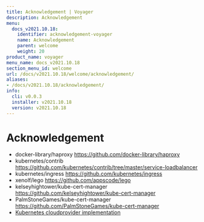 ```yaml
---
title: Acknowledgement | Voyager
description: Acknowledgement
menu:
  docs_v2021.10.18:
    identifier: acknowledgement-voyager
    name: Acknowledgement
    parent: welcome
    weight: 20
product_name: voyager
menu_name: docs_v2021.10.18
section_menu_id: welcome
url: /docs/v2021.10.18/welcome/acknowledgement/
aliases:
- /docs/v2021.10.18/acknowledgement/
info:
  cli: v0.0.3
  installer: v2021.10.18
  version: v2021.10.18
---
```


# Acknowledgement

 - docker-library/haproxy https://github.com/docker-library/haproxy
 - kubernetes/contrib https://github.com/kubernetes/contrib/tree/master/service-loadbalancer
 - kubernetes/ingress https://github.com/kubernetes/ingress
 - xenolf/lego https://github.com/appscode/lego
 - kelseyhightower/kube-cert-manager https://github.com/kelseyhightower/kube-cert-manager
 - PalmStoneGames/kube-cert-manager https://github.com/PalmStoneGames/kube-cert-manager
 - [Kubernetes cloudprovider implementation](https://github.com/kubernetes/kubernetes/tree/master/pkg/cloudprovider)
